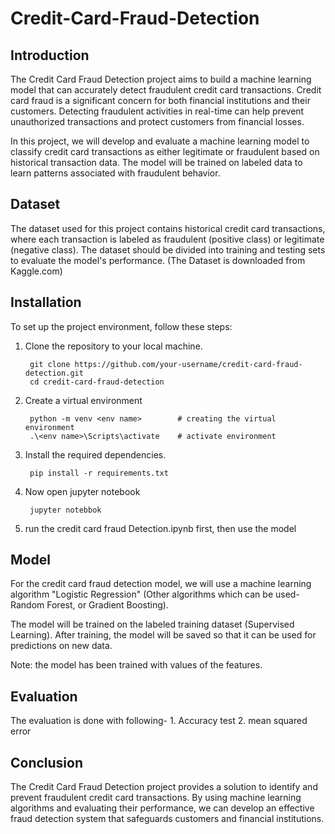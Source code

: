 # Credit-Card-Fraud-Detection

## Introduction
The Credit Card Fraud Detection project aims to build a machine learning model that can accurately detect fraudulent credit card transactions. Credit card fraud is a significant concern for both financial institutions and their customers. Detecting fraudulent activities in real-time can help prevent unauthorized transactions and protect customers from financial losses.

In this project, we will develop and evaluate a machine learning model to classify credit card transactions as either legitimate or fraudulent based on historical transaction data. The model will be trained on labeled data to learn patterns associated with fraudulent behavior.

## Dataset
The dataset used for this project contains historical credit card transactions, where each transaction is labeled as fraudulent (positive class) or legitimate (negative class). The dataset should be divided into training and testing sets to evaluate the model's performance.
(The Dataset is downloaded from Kaggle.com)

## Installation
To set up the project environment, follow these steps:

1. Clone the repository to your local machine.

        git clone https://github.com/your-username/credit-card-fraud-detection.git
        cd credit-card-fraud-detection

2. Create a virtual environment

        python -m venv <env name>        # creating the virtual environment
        .\<env name>\Scripts\activate    # activate environment

3. Install the required dependencies.

        pip install -r requirements.txt

4. Now open jupyter notebook
 
        jupyter notebbok
5. run the credit card fraud Detection.ipynb first, then use the model


## Model
For the credit card fraud detection model, we will use a machine learning algorithm "Logistic Regression"
(Other algorithms which can be used-Random Forest, or Gradient Boosting).

The model will be trained on the labeled training dataset (Supervised Learning). After training, the model will be saved so that it can be used for predictions on new data.

Note: the model has been trained with values of the features.

## Evaluation
The evaluation is done with following-
    1. Accuracy test
    2. mean squared error

## Conclusion
The Credit Card Fraud Detection project provides a solution to identify and prevent fraudulent credit card transactions. By using machine learning algorithms and evaluating their performance, we can develop an effective fraud detection system that safeguards customers and financial institutions.
